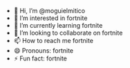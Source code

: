 - 👋 Hi, I’m @moguielmitico
- 👀 I’m interested in fortnite
- 🌱 I’m currently learning fortnite
- 💞️ I’m looking to collaborate on fortnite
- 📫 How to reach me fortnite
- 😄 Pronouns: fortnite
- ⚡ Fun fact: fortnite

<!---
moguielmitico/moguielmitico is a ✨ special ✨ repository because its `README.md` (this file) appears on your GitHub profile.
You can click the Preview link to take a look at your changes.
--->
